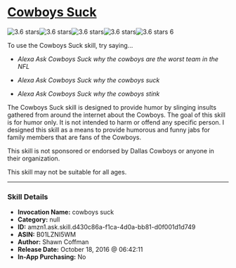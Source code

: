 # [Cowboys Suck](http://alexa.amazon.com/#skills/amzn1.ask.skill.d430c86a-f1ca-4d0a-bb81-d0f001d1d749)
![3.6 stars](../../images/ic_star_black_18dp_1x.png)![3.6 stars](../../images/ic_star_black_18dp_1x.png)![3.6 stars](../../images/ic_star_black_18dp_1x.png)![3.6 stars](../../images/ic_star_half_black_18dp_1x.png)![3.6 stars](../../images/ic_star_border_black_18dp_1x.png) 6

To use the Cowboys Suck skill, try saying...

* *Alexa Ask Cowboys Suck why the cowboys are the worst team in the NFL*

* *Alexa Ask Cowboys Suck why the cowboys suck*

* *Alexa Ask Cowboys Suck why the cowboys stink*

The Cowboys Suck skill is designed to provide humor by slinging insults gathered from around the internet about the Cowboys. The goal of this skill is for humor only. It is not intended to harm or offend any specific person. I designed this skill as a means to provide humorous and funny jabs for family members that are fans of the Cowboys.  

This skill is not sponsored or endorsed by Dallas Cowboys or anyone in their organization. 

This skill may not be suitable for all ages.

***

### Skill Details

* **Invocation Name:** cowboys suck
* **Category:** null
* **ID:** amzn1.ask.skill.d430c86a-f1ca-4d0a-bb81-d0f001d1d749
* **ASIN:** B01LZNI5WM
* **Author:** Shawn Coffman
* **Release Date:** October 18, 2016 @ 06:42:11
* **In-App Purchasing:** No
